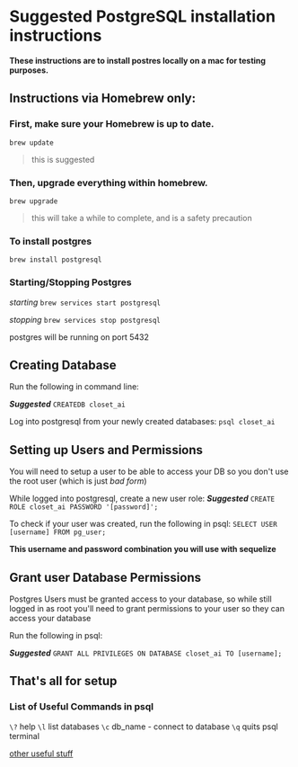 # Suggested PostgreSQL installation instructions

  **These instructions are to install postres locally on a mac for testing purposes.**

## Instructions via Homebrew only:

### First, make sure your Homebrew is up to date.

`brew update`

> this is suggested

### Then, upgrade everything within homebrew.

`brew upgrade`

> this will take a while to complete, and is a safety precaution

### To install postgres

`brew install postgresql`

### Starting/Stopping Postgres

*starting*
`brew services start postgresql`

*stopping*
`brew services stop postgresql`

postgres will be running on port 5432

## Creating Database

Run the following in command line:

***Suggested***
`CREATEDB closet_ai`

Log into postgresql from your newly created databases:
`psql closet_ai`

## Setting up Users and Permissions

You will need to setup a user to be able to access your DB so you don't use the root user (which is just *bad form*)

While logged into postgresql, create a new user role:
***Suggested***
`CREATE ROLE closet_ai PASSWORD '[password]';`

To check if your user was created, run the following in psql:
`SELECT USER [username] FROM pg_user;`

**This username and password combination you will use with sequelize**

## Grant user Database Permissions

Postgres Users must be granted access to your database, so while still logged in as root you'll need to grant permissions to your user so they can access your database

Run the following in psql:

***Suggested***
`GRANT ALL PRIVILEGES ON DATABASE closet_ai TO [username];`


## That's all for setup

### List of Useful Commands in psql
`\?` help
`\l` list databases
`\c` db_name - connect to database
`\q` quits psql terminal

[other useful stuff](https://www.postgresql.org/docs/10/static/app-psql.html)
